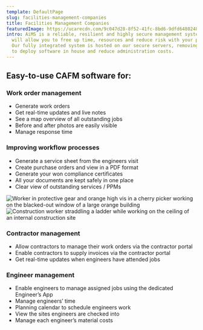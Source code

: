 ```yaml
---
template: DefaultPage
slug: facilities-management-companies
title: Facilities Management Companies
featuredImage: https://ucarecdn.com/9c047d28-8f52-41fc-8bd6-9dfd6480248a/
intro: AiMS is a reliable, resilient and highly secure management system that
  will allow you to free up time, resources and reduce risk with your portfolio.
  Our fully integrated system is hosted on our secure servers, removing the need
  to deploy software in house and reduce administration costs.
---
```

<div class="Content--grid">
<div class="Content--grid__item">
<h2 class="highlight">Easy-to-use CAFM software for:</h2>

<h3>Work order management</h3>

<ul>
<li>Generate work orders</li>
<li>Get real-time updates and live notes</li>
<li>See a map overview of all outstanding jobs</li>
<li>Before and after photos are easily visible</li>
<li>Manage response time</li>
</ul>

<h3>Improving workflow processes</h3>
<ul>
<li>Generate a service sheet from the engineers visit</li>
<li>Create purchase orders and view in a PDF format</li>
<li>Generate your won compliance certificates</li>
<li>All your documents are kept safely in one place</li>
<li>Clear view of outstanding services / PPMs</li>
</ul>
</div>

<div class="Content--grid__item">
<img alt="Worker in protective gear and orange high vis in a cherry picker working on the blacked-out window of a large orange building" src="https://ucarecdn.com/c71e7fed-5316-4139-84c0-4cabd7bcb3da/" />
</div>

<div class="Content--grid__item">
<img alt="Construction worker straddling a ladder while working on the ceiling of an internal construction site" src="https://ucarecdn.com/bbd412b4-2a4a-4ea1-aa69-eda553174e2d/"
</div>

<div class="Content--grid__item">
<h3>Contractor management</h3>

<ul>
<li>Allow contractors to manage their work orders via the contractor portal</li>
<li>Enable contractors to supply invoices via the contractor portal</li>
<li>Get real-time updates when engineers have attended jobs</li>
</ul>

<h3>Engineer management</h3>
<ul>
<li>Enable engineers to manage assigned jobs using the dedicated Engineer’s App</li>
<li>Manage engineers’ time</li>
<li>Planning calendar to schedule engineers work</li>
<li>View the sites engineers are checked into</li>
<li>Manage each engineer’s material costs</li>
</ul>
</div>
</div>